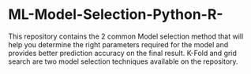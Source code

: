 # ML-Model-Selection-Python-R-
This repository contains the 2 common Model selection method that will help you determine the right parameters required for the model and provides better prediction accuracy on the final result. K-Fold and grid search are two model selection techniques available on the repository.
